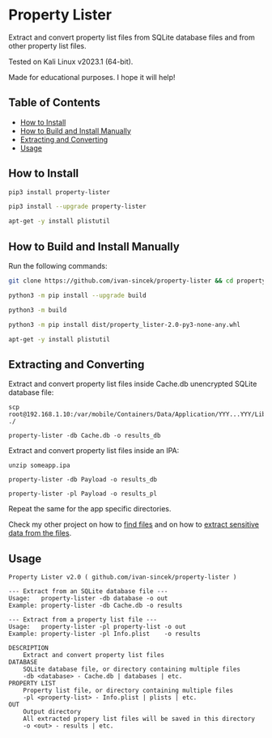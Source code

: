 # Property Lister

Extract and convert property list files from SQLite database files and from other property list files.

Tested on Kali Linux v2023.1 (64-bit).

Made for educational purposes. I hope it will help!

## Table of Contents

* [How to Install](#how-to-install)
* [How to Build and Install Manually](#how-to-build-and-install-manually)
* [Extracting and Converting](#extracting-and-converting)
* [Usage](#usage)

## How to Install

```bash
pip3 install property-lister

pip3 install --upgrade property-lister

apt-get -y install plistutil
```

## How to Build and Install Manually

Run the following commands:

```bash
git clone https://github.com/ivan-sincek/property-lister && cd property-lister

python3 -m pip install --upgrade build

python3 -m build

python3 -m pip install dist/property_lister-2.0-py3-none-any.whl

apt-get -y install plistutil
```

## Extracting and Converting

Extract and convert property list files inside Cache.db unencrypted SQLite database file:

```fundamental
scp root@192.168.1.10:/var/mobile/Containers/Data/Application/YYY...YYY/Library/Caches/com.someapp.dev/Cache.db ./

property-lister -db Cache.db -o results_db
```

Extract and convert property list files inside an IPA:

```fundamental
unzip someapp.ipa

property-lister -db Payload -o results_db

property-lister -pl Payload -o results_pl
```

Repeat the same for the app specific directories.

Check my other project on how to [find files](https://github.com/ivan-sincek/ios-penetration-testing-cheat-sheet#3-search-for-files-and-directories) and on how to [extract sensitive data from the files](https://github.com/ivan-sincek/ios-penetration-testing-cheat-sheet#4-inspect-files).

## Usage

```fundamental
Property Lister v2.0 ( github.com/ivan-sincek/property-lister )

--- Extract from an SQLite database file ---
Usage:   property-lister -db database -o out
Example: property-lister -db Cache.db -o results

--- Extract from a property list file ---
Usage:   property-lister -pl property-list -o out
Example: property-lister -pl Info.plist    -o results

DESCRIPTION
    Extract and convert property list files
DATABASE
    SQLite database file, or directory containing multiple files
    -db <database> - Cache.db | databases | etc.
PROPERTY LIST
    Property list file, or directory containing multiple files
    -pl <property-list> - Info.plist | plists | etc.
OUT
    Output directory
    All extracted propery list files will be saved in this directory
    -o <out> - results | etc.
```
